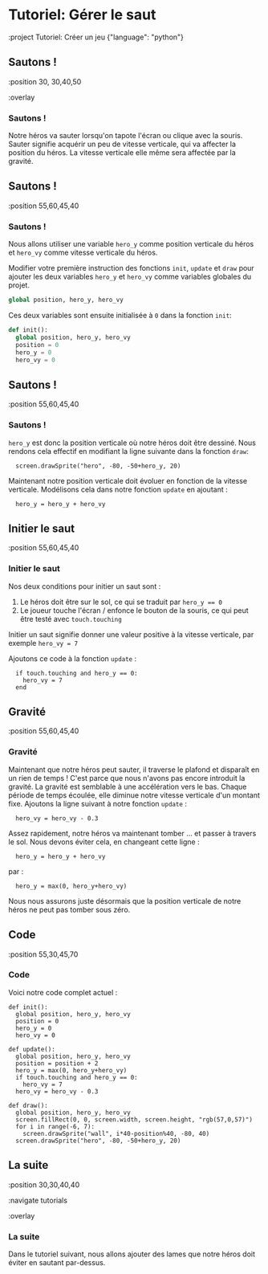 # Tutoriel: Gérer le saut

:project Tutoriel: Créer un jeu {"language": "python"}

## Sautons !

:position 30, 30,40,50

:overlay

### Sautons !

Notre héros va sauter lorsqu'on tapote l'écran ou clique avec la souris. Sauter signifie
acquérir un peu de vitesse verticale, qui va affecter la position du héros. La vitesse
verticale elle même sera affectée par la gravité.

## Sautons !

:position 55,60,45,40

### Sautons !

Nous allons utiliser une variable ```hero_y``` comme position verticale du héros et ```hero_vy```
comme vitesse verticale du héros.

Modifier votre première instruction des fonctions `init`, `update` et `draw` pour ajouter les
deux variables `hero_y` et `hero_vy` comme variables globales du projet. 

```python
global position, hero_y, hero_vy
```

Ces deux variables sont ensuite initialisée à `0` dans la fonction `init`:

```python
def init():
  global position, hero_y, hero_vy
  position = 0
  hero_y = 0
  hero_vy = 0
```

## Sautons !

:position 55,60,45,40

### Sautons !

```hero_y``` est donc la position verticale où notre héros doit être dessiné. Nous rendons cela effectif
en modifiant la ligne suivante dans la fonction ```draw```:

```
  screen.drawSprite("hero", -80, -50+hero_y, 20)
```

Maintenant notre position verticale doit évoluer en fonction de la vitesse verticale. Modélisons cela
dans notre fonction ```update``` en ajoutant :

```
  hero_y = hero_y + hero_vy
```

## Initier le saut

:position 55,60,45,40

### Initier le saut

Nos deux conditions pour initier un saut sont :

1. Le héros doit être sur le sol, ce qui se traduit par ```hero_y == 0```
2. Le joueur touche l'écran / enfonce le bouton de la souris, ce qui peut être testé avec ```touch.touching```

Initier un saut signifie donner une valeur positive à la vitesse verticale, par exemple ```hero_vy = 7```

Ajoutons ce code à la fonction ```update``` :

```
  if touch.touching and hero_y == 0:
    hero_vy = 7
  end
```

## Gravité

:position 55,60,45,40

### Gravité

Maintenant que notre héros peut sauter, il traverse le plafond et disparaît en un rien de temps ! C'est parce que
nous n'avons pas encore introduit la gravité. La gravité est semblable à une accélération vers le bas. Chaque période de
temps écoulée, elle diminue notre vitesse verticale d'un montant fixe. Ajoutons la ligne suivant à notre fonction ```update``` :

```
  hero_vy = hero_vy - 0.3
```

Assez rapidement, notre héros va maintenant tomber ... et passer à travers le sol. Nous devons éviter cela, en changeant cette ligne :

```
  hero_y = hero_y + hero_vy
```

par :

```
  hero_y = max(0, hero_y+hero_vy)
```

Nous nous assurons juste désormais que la position verticale de notre héros ne peut pas tomber sous zéro.

## Code

:position 55,30,45,70

### Code

Voici notre code complet actuel :

```
def init():
  global position, hero_y, hero_vy
  position = 0
  hero_y = 0
  hero_vy = 0

def update():
  global position, hero_y, hero_vy
  position = position + 2
  hero_y = max(0, hero_y+hero_vy)
  if touch.touching and hero_y == 0:
    hero_vy = 7
  hero_vy = hero_vy - 0.3

def draw():
  global position, hero_y, hero_vy
  screen.fillRect(0, 0, screen.width, screen.height, "rgb(57,0,57)")
  for i in range(-6, 7):
    screen.drawSprite("wall", i*40-position%40, -80, 40)
  screen.drawSprite("hero", -80, -50+hero_y, 20)
```

## La suite

:position 30,30,40,40

:navigate tutorials

:overlay

### La suite
Dans le tutoriel suivant, nous allons ajouter des lames que notre héros doit éviter en sautant par-dessus.